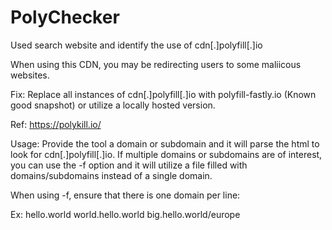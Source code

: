 # PolyChecker

Used search website and identify the use of cdn[.]polyfill[.]io

When using this CDN, you may be redirecting users to some maliicous websites.

Fix: Replace all instances of cdn[.]polyfill[.]io with polyfill-fastly.io (Known good snapshot) or utilize a locally hosted version.

Ref:  https://polykill.io/

Usage: Provide the tool a domain or subdomain and it will parse the html to look for cdn[.]polyfill[.]io. If multiple domains or subdomains are of interest, you can use the -f option and it will utilize a file filled with domains/subdomains instead of a single domain.

When using -f, ensure that there is one domain per line:

Ex:
hello.world
world.hello.world
big.hello.world/europe
